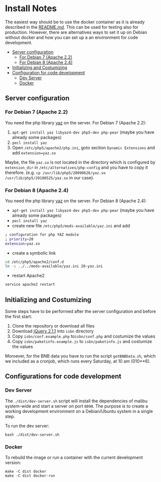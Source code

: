 # Install Notes

The easiest way should be to use the docker
container as it is already described in the
[README.md](README.md#docker). This can be used for
testing also for production. However, there are alternatives ways to set
it up on Debian without docker and how you can set up a
an environment for code development.

* [Server configuration](#server-configuration)
  * [For Debian 7 (Apache 2.2)](#for-debian-7-apache-22)
  * [For Debian 8 (Apache 2.4)](#for-debian-8-apache-24)
* [Initializing and Costumizing](#initializing-and-costumizing)
* [Configuration for code development](#configurations-for-code-development)
  * [Dev Server](#dev-server)
  * [Docker](#docker)


## Server configuration

### For Debian 7 (Apache 2.2)
You need the php library <a href="http://php.net/manual/en/book.yaz.php">yaz</a> on the server. For Debian 7 (Apache 2.2):

1. <code>apt-get install yaz libyaz4-dev php5-dev php-pear</code> (maybe you have already some packages)
2. <code>pecl install yaz</code>
3. Open `/etc/php5/apache2/php.ini`, goto section `Dynamic Extensions` and add `extension=yaz.so`

Maybe, the file `yaz.so` is not located in the directory
which is configured by `extension_dir` in
`/etc/alternatives/php-config` and you have to copy it therefore.
(e.g. <code>cp /usr/lib/php5/20090626/yaz.so /usr/lib/php5/20100525/yaz.so</code> in our case).

### For Debian 8 (Apache 2.4)
You need the php library <a href="http://php.net/manual/en/book.yaz.php">yaz</a> on the server. For Debian 8 (Apache 2.4):

* <code>apt-get install yaz libyaz4-dev php5-dev php-pear</code> (maybe you have already some packages)
* <code>pecl install yaz</code>
* create new file `/etc/php5/mods-available/yaz.ini` and add
```sh
; configuration for php YAZ module
; priority=20
extension=yaz.so
```
* create a symbolic link 
```sh
cd /etc/php5/apache2/conf.d 
ln -s ../../mods-available/yaz.ini 20-yaz.ini
```
* restart Apache2
```sh
service apache2 restart
```

## Initializing and Costumizing

Some steps have to be performed after the server configuration and 
before the first start:

1. Clone the repository or download all files
2. Download [jQuery 2.1.1](https://code.jquery.com/jquery-2.1.1.min.js) into `isbn` directory
3. Copy `isbn/conf.example.php` to`isbn/conf.php` and costumize the values
4. Copy `isbn/paketinfo.example.js` to `isbn/paketinfo.js` and costumize the values

Moroever, for the BNB data you have to run the script `getBNBData.sh`, which we
included as a cronjob, which runs every Saturday, at 10 am (010**6).


## Configurations for code development

### Dev Server

The `./dist/dev-server.sh` script will install the dependencies of malibu system-wide and start
a server on port `8090`. The purpose is to create a working development
environment on a Debian/Ubuntu system in a single step.

To run the dev server:

```
bash ./dist/dev-server.sh
```

### Docker

To rebuild the image or run a container with the current development version:

```
make -C dist docker
make -C dist docker-run
```

